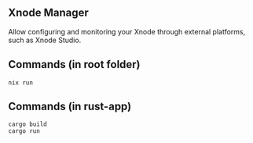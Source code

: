 ## Xnode Manager

Allow configuring and monitoring your Xnode through external platforms, such as Xnode Studio. 

## Commands (in root folder)

```
nix run
```

## Commands (in rust-app)

```
cargo build
cargo run
```
